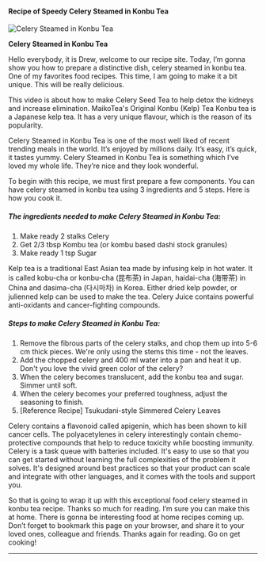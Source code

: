             

#### Recipe of Speedy Celery Steamed in Konbu Tea

![Celery Steamed in Konbu Tea](https://img-global.cpcdn.com/recipes/5511216876224512/751x532cq70/celery-steamed-in-konbu-tea-recipe-main-photo.jpg)

**Celery Steamed in Konbu Tea**

Hello everybody, it is Drew, welcome to our recipe site. Today, I’m gonna show you how to prepare a distinctive dish, celery steamed in konbu tea. One of my favorites food recipes. This time, I am going to make it a bit unique. This will be really delicious.

This video is about how to make Celery Seed Tea to help detox the kidneys and increase elimination. MaikoTea's Original Konbu (Kelp) Tea Konbu tea is a Japanese kelp tea. It has a very unique flavour, which is the reason of its popularity.

Celery Steamed in Konbu Tea is one of the most well liked of recent trending meals in the world. It’s enjoyed by millions daily. It’s easy, it’s quick, it tastes yummy. Celery Steamed in Konbu Tea is something which I’ve loved my whole life. They’re nice and they look wonderful.

To begin with this recipe, we must first prepare a few components. You can have celery steamed in konbu tea using 3 ingredients and 5 steps. Here is how you cook it.

##### The ingredients needed to make Celery Steamed in Konbu Tea:

1.  Make ready 2 stalks Celery
2.  Get 2/3 tbsp Kombu tea (or kombu based dashi stock granules)
3.  Make ready 1 tsp Sugar

Kelp tea is a traditional East Asian tea made by infusing kelp in hot water. It is called kobu-cha or konbu-cha (昆布茶) in Japan, haidai-cha (海带茶) in China and dasima-cha (다시마차) in Korea. Either dried kelp powder, or julienned kelp can be used to make the tea. Celery Juice contains powerful anti-oxidants and cancer-fighting compounds.

##### Steps to make Celery Steamed in Konbu Tea:

1.  Remove the fibrous parts of the celery stalks, and chop them up into 5-6 cm thick pieces. We're only using the stems this time - not the leaves.
2.  Add the chopped celery and 400 ml water into a pan and heat it up. Don't you love the vivid green color of the celery?
3.  When the celery becomes translucent, add the konbu tea and sugar. Simmer until soft.
4.  When the celery becomes your preferred toughness, adjust the seasoning to finish.
5.  \[Reference Recipe\] Tsukudani-style Simmered Celery Leaves

Celery contains a flavonoid called apigenin, which has been shown to kill cancer cells. The polyacetylenes in celery interestingly contain chemo-protective compounds that help to reduce toxicity while boosting immunity. Celery is a task queue with batteries included. It's easy to use so that you can get started without learning the full complexities of the problem it solves. It's designed around best practices so that your product can scale and integrate with other languages, and it comes with the tools and support you.

So that is going to wrap it up with this exceptional food celery steamed in konbu tea recipe. Thanks so much for reading. I’m sure you can make this at home. There is gonna be interesting food at home recipes coming up. Don’t forget to bookmark this page on your browser, and share it to your loved ones, colleague and friends. Thanks again for reading. Go on get cooking!

* * *